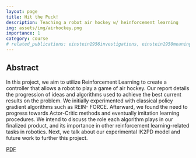 ```yaml
---
layout: page
title: Hit the Puck! 
description: Teaching a robot air hockey w/ heinforcement learning 
img: assets/img/airhockey.png
importance: 1
category: course 
# related_publications: einstein1956investigations, einstein1950meaning
---
```


Abstract
--------
In this project, we aim to utilize Reinforcement Learning to create a controller that
allows a robot to play a game of air hockey. Our report details the progression
of ideas and algorithms used to achieve the best current results on the problem.
We initially experimented with classical policy gradient algorithms such as REIN-
FORCE. Afterward, we found the need to progress towards Actor-Critic methods
and eventually imitation learning procedures. We intend to discuss the role each
algorithm plays in our finalized product, and its importance in other reinforcement
learning-related tasks in robotics. Next, we talk about our experimental IK2PD
model and future work to further this project.

<a href="/assets/pdf/eecs298.pdf" class="btn btn-sm z-depth-0" role="button">PDF</a>
